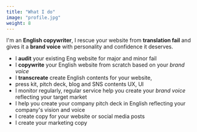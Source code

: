 ```yaml
---
title: "What I do"
image: "profile.jpg"
weight: 8
---
```


I'm an **English copywriter**, I rescue your website from **translation fail** and gives it a **brand voice** with personality and confidence it deserves.


* I **audit** your existing Eng website for major and minor fail
* I **copywrite** your English website from scratch based on your *brand voice*
* I **transcreate** create English contents for your website,
* press kit, pitch deck,
  blog and SNS contents
  UX, UI
* I monitor regularly, regular service help you create your *brand voice* reflecting your target market
* I help you create your company pitch deck in English reflecting your company's vision and voice
* I create copy for your website or social media posts
* I create your marketing copy
